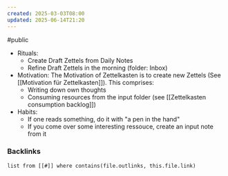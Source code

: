 ```yaml
---
created: 2025-03-03T08:00
updated: 2025-06-14T21:20
---
```

#public
- Rituals:
	- Create Draft Zettels from Daily Notes
	- Refine Draft Zettels in the morning (folder: Inbox)
- Motivation: The Motivation of Zettelkasten is to create new Zettels (See [[Motivation für Zettelkasten]]). This comprises:
	- Writing down own thoughts
	- Consuming resources from the input folder (see [[Zettelkasten consumption backlog]])
- Habits:
	- If one reads something, do it with "a pen in the hand"
	- If you come over some interesting ressouce, create an input note from it

### Backlinks
```dataview 
list from [[#]] where contains(file.outlinks, this.file.link)
```

